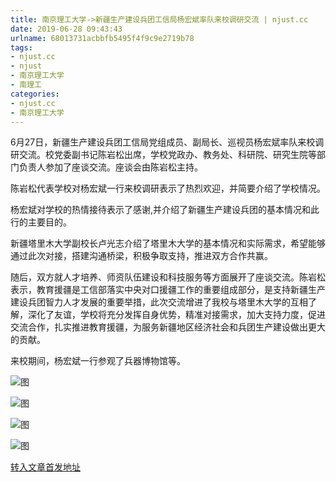 ```yaml
---
title: 南京理工大学->新疆生产建设兵团工信局杨宏斌率队来校调研交流 | njust.cc
date: 2019-06-28 09:43:43
urlname: 68013731acbbfb5495f4f9c9e2719b78
tags: 
- njust.cc
- njust
- 南京理工大学
- 南理工
categories:
- njust.cc
- 南京理工大学
---
```



6月27日，新疆生产建设兵团工信局党组成员、副局长、巡视员杨宏斌率队来校调研交流。校党委副书记陈岩松出席，学校党政办、教务处、科研院、研究生院等部门负责人参加了座谈交流。座谈会由陈岩松主持。 

陈岩松代表学校对杨宏斌一行来校调研表示了热烈欢迎，并简要介绍了学校情况。

杨宏斌对学校的热情接待表示了感谢,并介绍了新疆生产建设兵团的基本情况和此行的主要目的。

新疆塔里木大学副校长卢光志介绍了塔里木大学的基本情况和实际需求，希望能够通过此次对接，搭建沟通桥梁，积极争取支持，推进双方合作共赢。

随后，双方就人才培养、师资队伍建设和科技服务等方面展开了座谈交流。陈岩松表示，教育援疆是工信部落实中央对口援疆工作的重要组成部分，是支持新疆生产建设兵团智力人才发展的重要举措，此次交流增进了我校与塔里木大学的互相了解，深化了友谊，学校将充分发挥自身优势，精准对接需求，加大支持力度，促进交流合作，扎实推进教育援疆，为服务新疆地区经济社会和兵团生产建设做出更大的贡献。

来校期间，杨宏斌一行参观了兵器博物馆等。



![图](http://zs.njust.edu.cn/_upload/article/images/ca/e8/e5cefedd46b1934a39b20b90b83a/d13773b1-6d53-4156-b374-4dbe2a1ff23a.jpg)

![图](http://zs.njust.edu.cn/_upload/article/images/ca/e8/e5cefedd46b1934a39b20b90b83a/4cc78324-1b4c-4fc9-95b9-473203bc6cc2.jpg)

![图](http://zs.njust.edu.cn/_upload/article/images/ca/e8/e5cefedd46b1934a39b20b90b83a/1094b121-c830-4e1b-8c32-28cc6e497abc.jpg)

![图](http://zs.njust.edu.cn/_upload/article/images/ca/e8/e5cefedd46b1934a39b20b90b83a/b11d884f-8df4-40cc-9e96-0573cfb2e51e.jpg)

[转入文章首发地址](http://zs.njust.edu.cn/1f/18/c4621a204568/page.htm)